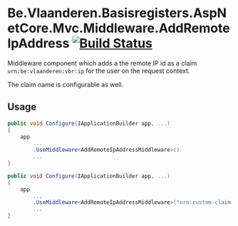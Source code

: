 # Be.Vlaanderen.Basisregisters.AspNetCore.Mvc.Middleware.AddRemoteIpAddress [![Build Status](https://github.com/Informatievlaanderen/remote-ipaddress-middleware/workflows/Build/badge.svg)](https://github.com/Informatievlaanderen/remote-ipaddress-middleware/actions)

Middleware component which adds a the remote IP id as a claim `urn:be:vlaanderen:vbr:ip` for the user on the request context.

The claim name is configurable as well.

## Usage

```csharp
public void Configure(IApplicationBuilder app, ...)
{
    app
        ...
        .UseMiddleware<AddRemoteIpAddressMiddleware>()
        ...
}
```

```csharp
public void Configure(IApplicationBuilder app, ...)
{
    app
        ...
        .UseMiddleware<AddRemoteIpAddressMiddleware>("urn:custom-claim:ip")
        ...
}
```
